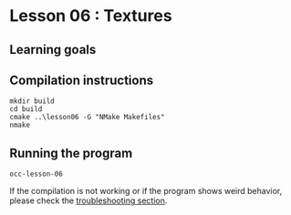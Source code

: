 # Lesson 06 : Textures

## Learning goals

## Compilation instructions
```
mkdir build
cd build
cmake ..\lesson06 -G "NMake Makefiles"
nmake
```

## Running the program
```
occ-lesson-06
```

If the compilation is not working or if the program shows weird behavior, please check the [troubleshooting section](../README.md#troubleshooting).